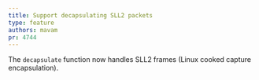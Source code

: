 ```yaml
---
title: Support decapsulating SLL2 packets
type: feature
authors: mavam
pr: 4744
---
```


The `decapsulate` function now handles SLL2 frames (Linux cooked capture
encapsulation).
